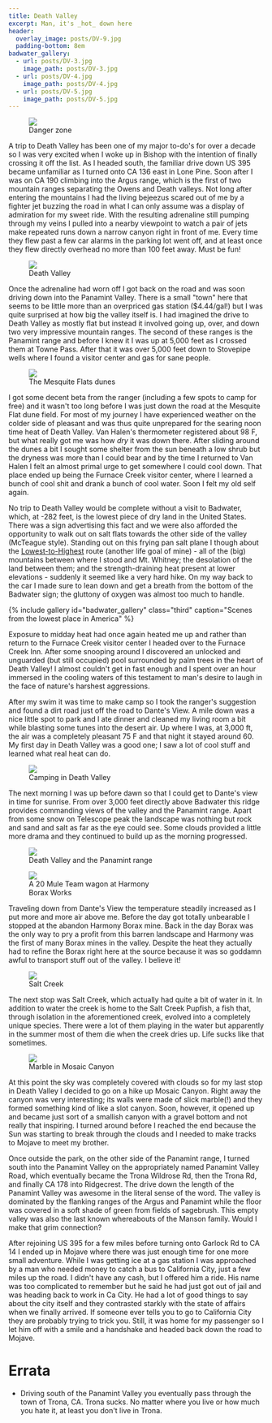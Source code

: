 ```yaml
---
title: Death Valley
excerpt: Man, it's _hot_ down here
header:
  overlay_image: posts/DV-9.jpg
  padding-bottom: 8em
badwater_gallery:
  - url: posts/DV-3.jpg
    image_path: posts/DV-3.jpg
  - url: posts/DV-4.jpg
    image_path: posts/DV-4.jpg
  - url: posts/DV-5.jpg
    image_path: posts/DV-5.jpg
---
```


<figure class="align-right" style="width:50%">
 <a href="{{ site.url }}{{ site.baseurl }}/images/posts/DV-1.jpg">
 <img src="{{ site.url }}{{ site.baseurl }}/images/posts/DV-1.jpg">
 </a>
 <figcaption>Danger zone</figcaption>
</figure>

A trip to Death Valley has been one of my major to-do's for over a
decade so I was very excited when I woke up in Bishop with the
intention of finally crossing it off the list. As I headed south, the
familiar drive down US 395 became unfamiliar as I turned onto CA 136
east in Lone Pine. Soon after I was on CA 190 climbing into the Argus
range, which is the first of two mountain ranges separating the Owens
and Death valleys. Not long after entering the mountains I had the
living bejeezus scared out of me by a fighter jet buzzing the road in
what I can only assume was a display of admiration for my sweet
ride. With the resulting adrenaline still pumping through my veins I
pulled into a nearby viewpoint to watch a pair of jets make repeated
runs down a narrow canyon right in front of me. Every time they flew
past a few car alarms in the parking lot went off, and at least once
they flew directly overhead no more than 100 feet away. Must be fun!

<figure class="align-center" style="width:100%">
 <a href="{{ site.url }}{{ site.baseurl }}/images/posts/DV-9.jpg">
 <img src="{{ site.url }}{{ site.baseurl }}/images/posts/DV-9.jpg">
 </a>
 <figcaption>Death Valley</figcaption>
</figure>

Once the adrenaline had worn off I got back on the road and was soon
driving down into the Panamint Valley. There is a small "town" here
that seems to be little more than an overpriced gas station
($4.44/gal!) but I was quite surprised at how big the valley itself
is. I had imagined the drive to Death Valley as mostly flat but
instead it involved going up, over, and down two very impressive
mountain ranges. The second of these ranges is the Panamint range and
before I knew it I was up at 5,000 feet as I crossed them at Towne
Pass. After that it was over 5,000 feet down to Stovepipe wells where
I found a visitor center and gas for sane people.

<figure class="align-left" style="width:50%">
 <a href="{{ site.url }}{{ site.baseurl }}/images/posts/DV-2.jpg">
 <img src="{{ site.url }}{{ site.baseurl }}/images/posts/DV-2.jpg">
 </a>
 <figcaption>The Mesquite Flats dunes</figcaption>
</figure>

I got some decent beta from the ranger (including a few spots to camp
for free) and it wasn't too long before I was just down the road at
the Mesquite Flat dune field. For most of my journey I have
experienced weather on the colder side of pleasant and was thus quite
unprepared for the searing noon time heat of Death Valley. Van Halen's
thermometer registered about 98 F, but what really got me was how
_dry_ it was down there. After sliding around the dunes a bit I sought
some shelter from the sun beneath a low shrub but the dryness was more
than I could bear and by the time I returned to Van Halen I felt an
almost primal urge to get somewhere I could cool down. That place
ended up being the Furnace Creek visitor center, where I learned a
bunch of cool shit and drank a bunch of cool water. Soon I felt my old
self again.

No trip to Death Valley would be complete without a visit to Badwater,
which, at -282 feet, is the lowest piece of dry land in the United
States. There was a sign advertising this fact and we were also
afforded the opportunity to walk out on salt flats towards the other
side of the valley (McTeague style). Standing out on this frying pan
salt plane I though about the
[Lowest-to-Highest](http://www.simblissity.net/L2H.shtml) route
(another life goal of mine) - all of the (big) mountains between where
I stood and Mt. Whitney; the desolation of the land between them; and
the strength-draining heat present at lower elevations - suddenly it
seemed like a very hard hike. On my way back to the car I made sure to
lean down and get a breath from the bottom of the Badwater sign; the
gluttony of oxygen was almost too much to handle.

{% include gallery id="badwater_gallery" class="third" caption="Scenes from the lowest place in America" %}

Exposure to midday heat had once again heated me up and rather than
return to the Furnace Creek visitor center I headed over to the
Furnace Creek Inn. After some snooping around I discovered an unlocked
and unguarded (but still occupied) pool surrounded by palm trees in
the heart of Death Valley! I almost couldn't get in fast enough and I
spent over an hour immersed in the cooling waters of this testament to
man's desire to laugh in the face of nature's harshest aggressions.

After my swim it was time to make camp so I took the ranger's
suggestion and found a dirt road just off the road to Dante's View. A
mile down was a nice little spot to park and I ate dinner and cleaned
my living room a bit while blasting some tunes into the desert air. Up
where I was, at 3,000 ft, the air was a completely pleasant 75 F and
that night it stayed around 60. My first day in Death Valley was a
good one; I saw a lot of cool stuff and learned what real heat can do.

<figure class="align-center" style="width:100%">
 <a href="{{ site.url }}{{ site.baseurl }}/images/posts/DV-7.jpg">
 <img src="{{ site.url }}{{ site.baseurl }}/images/posts/DV-7.jpg">
 </a>
 <figcaption>Camping in Death Valley</figcaption>
</figure>

The next morning I was up before dawn so that I could get to Dante's
view in time for sunrise. From over 3,000 feet directly above Badwater
this ridge provides commanding views of the valley and the Panamint
range. Apart from some snow on Telescope peak the landscape was
nothing but rock and sand and salt as far as the eye could see. Some
clouds provided a little more drama and they continued to build up as
the morning progressed.

<figure class="align-center" style="width:100%">
 <a href="{{ site.url }}{{ site.baseurl }}/images/posts/DV-8.jpg">
 <img src="{{ site.url }}{{ site.baseurl }}/images/posts/DV-8.jpg">
 </a>
 <figcaption>Death Valley and the Panamint range</figcaption>
</figure>

<figure class="align-right" style="width:50%">
 <a href="{{ site.url }}{{ site.baseurl }}/images/posts/DV-10.jpg">
 <img src="{{ site.url }}{{ site.baseurl }}/images/posts/DV-10.jpg">
 </a>
 <figcaption>A 20 Mule Team wagon at Harmony Borax Works</figcaption>
</figure>

Traveling down from Dante's View the temperature steadily increased as
I put more and more air above me. Before the day got totally
unbearable I stopped at the abandon Harmony Borax mine. Back in the
day Borax was the only way to pry a profit from this barren landscape
and Harmony was the first of many Borax mines in the valley. Despite
the heat they actually had to refine the Borax right here at the
source because it was so goddamn awful to transport stuff out of the
valley. I believe it!

<figure class="align-left" style="width:50%">
 <a href="{{ site.url }}{{ site.baseurl }}/images/posts/DV-11.jpg">
 <img src="{{ site.url }}{{ site.baseurl }}/images/posts/DV-11.jpg">
 </a>
 <figcaption>Salt Creek</figcaption>
</figure>

The next stop was Salt Creek, which actually had quite a bit of water
in it. In addition to water the creek is home to the Salt Creek
Pupfish, a fish that, through isolation in the aforementioned creek,
evolved into a completely unique species. There were a lot of them
playing in the water but apparently in the summer most of them die when
the creek dries up. Life sucks like that sometimes.

<figure class="align-right" style="width:50%">
 <a href="{{ site.url }}{{ site.baseurl }}/images/posts/DV-12.jpg">
 <img src="{{ site.url }}{{ site.baseurl }}/images/posts/DV-12.jpg">
 </a>
 <figcaption>Marble in Mosaic Canyon</figcaption>
</figure>

At this point the sky was completely covered with clouds so for my
last stop in Death Valley I decided to go on a hike up Mosaic
Canyon. Right away the canyon was very interesting; its walls were
made of slick marble(!) and they formed something kind of like a slot
canyon. Soon, however, it opened up and became just sort of a smallish
canyon with a gravel bottom and not really that inspiring. I turned
around before I reached the end because the Sun was starting to break
through the clouds and I needed to make tracks to Mojave to meet my
brother.

Once outside the park, on the other side of the Panamint range, I
turned south into the Panamint Valley on the appropriately named
Panamint Valley Road, which eventually became the Trona Wildrose Rd,
then the Trona Rd, and finally CA 178 into Ridgecrest. The drive down
the length of the Panamint Valley was awesome in the literal sense of
the word. The valley is dominated by the flanking ranges of the Argus
and Panamint while the floor was covered in a soft shade of green from
fields of sagebrush. This empty valley was also the last known
whereabouts of the Manson family. Would I make that grim connection?

After rejoining US 395 for a few miles before turning onto Garlock Rd
to CA 14 I ended up in Mojave where there was just enough time for one
more small adventure. While I was getting ice at a gas station I was
approached by a man who needed money to catch a bus to California
City, just a few miles up the road. I didn't have any cash, but I
offered him a ride. His name was too complicated to remember but he
said he had just got out of jail and was heading back to work in Ca
City. He had a lot of good things to say about the city itself and
they contrasted starkly with the state of affairs when we finally
arrived. If someone ever tells you to go to California City they are
probably trying to trick you. Still, it was home for my passenger so I
let him off with a smile and a handshake and headed back down the road
to Mojave.

# Errata

* Driving south of the Panamint Valley you eventually pass through the
  town of Trona, CA. Trona sucks. No matter where you live or how much
  you hate it, at least you don't live in Trona.

